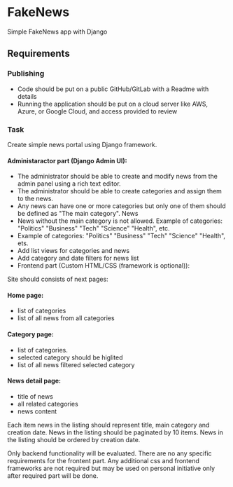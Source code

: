 # FakeNews
Simple FakeNews app with Django

## Requirements

### Publishing

- Code should be put on a public GitHub/GitLab with a Readme with details
- Running the application should be put on a cloud server like  AWS, Azure, or Google Cloud, and access provided to review

### Task

Create simple news portal using Django framework.

#### Administaractor part (Django Admin UI):

- The administrator should be able to create and modify news from the admin panel using a rich text editor.
- The administrator should be able to create categories and assign them to the news.
- Any news can have one or more categories but only one of them should be defined as "The main category". News
- News without the main category is not allowed. Example of categories: "Politics" "Business" "Tech" "Science" "Health", etc.
- Example of categories: "Politics" "Business" "Tech" "Science" "Health", ets.
- Add list views for categories and news
- Add category and date filters for news list
- Frontend part (Custom HTML/CSS (framework is optional)):

Site should consists of next pages:
#### Home page:
- list of categories
- list of all news from all categories

#### Category page:
- list of categories.
- selected category should be higlited
- list of all news filtered selected category


#### News detail page:
- title of news
- all related categories
- news content

Each item news in the listing should represent title, main category and creation date.
News in the listing should be paginated by 10 items.
News in the listing should be ordered by creation date.

Only backend functionality will be evaluated. There are no any specific requirements for the frontent part.
Any additional css and frontend frameworks are not required but may be used on personal initiative only after required part will be done.


